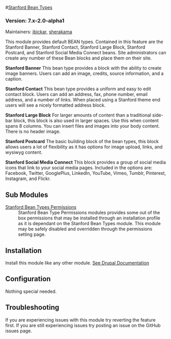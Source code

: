 #[Stanford Bean Types](https://github.com/SU-SWS/stanford_bean_types)
### Version: 7.x-2.0-alpha1

Maintainers: [jbickar](https://github.com/jbickar), [sherakama](https://github.com/sherakama)

This module provides default BEAN types. Contained in this feature are the Stanford Banner, Stanford Contact, Stanford Large Block, Stanford Postcard, and Stanford Social Media Connect beans. Site administrators can create any number of these Bean blocks and place them on their site. 

**Stanford Banner**
This bean type provides a block with the ability to create image banners. Users can add an image, credits, source information, and a caption. 

**Stanford Contact**
This bean type provides a uniform and easy to edit contact block. Users can add an address, fax, phone number, email address, and a number of links. When placed using a Stanford theme end users will see a nicely formatted address block.

**Stanford Large Block**
For larger amounts of content than a traditional side-bar block, this block is also used in larger spaces. Use this when content spans 8 columns. You can insert files and images into your body content. There is no header image.

**Stanford Postcard**
The basic building block of the bean types, this block allows users a lot of flexibility as it has options for image upload, links, and wysiwyg content. 

**Stanford Social Media Connect**
This block provides a group of social media icons that link to your social media pages. Included in the options are: Facebook, Twitter, GooglePlus, LinkedIn, YouTube, Vimeo, Tumblr, Pinterest, Instagram, and Flickr.


Sub Modules
---

<dl>
<dt><a href="https://github.com/SU-SWS/stanford_bean_types/tree/7.x-2.x-dev/modules/stanford_bean_types_permissions">Stanford Bean Types Permissions</a></dt>
<dd>
Stanford Bean Type Permissions modules provides some out of the box permissions that may be installed through an installation profile as it is dependant on the Stanford Bean Types module. This module may be safely disabled and overridden through the permissions setting page.
</dd>
</dl>

Installation
---

Install this module like any other module. [See Drupal Documentation](https://drupal.org/documentation/install/modules-themes/modules-7)

Configuration
---

Nothing special needed.

Troubleshooting
---

If you are experiencing issues with this module try reverting the feature first. If you are still experiencing issues try posting an issue on the GitHub issues page.
